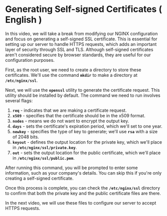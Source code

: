 # Generating Self-signed Certificates ( English )

In this video, we will take a break from modifying our NGINX configuration and focus on generating a self-signed SSL certificate. This is essential for setting up our server to handle HTTPS requests, which adds an important layer of security through SSL and TLS. Although self-signed certificates aren't considered secure by browser standards, they are useful for our configuration purposes.

First, as the root user, we need to create a directory to store these certificates. We'll use the command **`mkdir`** to make a directory at **`/etc/nginx/ssl`**.

Next, we will use the **`openssl`** utility to generate the certificate request. This utility should be installed by default. The command we need to run involves several flags:

1. **`req`** - indicates that we are making a certificate request.
2. **`x509`** - specifies that the certificate should be in the x509 format.
3. **`nodes`** - means we do not want to encrypt the output key.
4. **`days`** - sets the certificate's expiration period, which we'll set to one year.
5. **`newkey`** - specifies the type of key to generate; we'll use **`rsa`** with a size of 2048 bits.
6. **`keyout`** - defines the output location for the private key, which we'll place in **`/etc/nginx/ssl/private.key`**.
7. **`out`** - sets the output location for the public certificate, which we'll place in **`/etc/nginx/ssl/public.pem`**.

After running this command, you will be prompted to enter some information, such as your company's details. You can skip this if you're only creating a self-signed certificate.

Once this process is complete, you can check the **`/etc/nginx/ssl`** directory to confirm that both the private key and the public certificate files are there.

In the next video, we will use these files to configure our server to accept HTTPS requests.